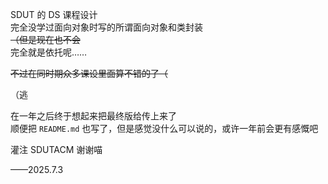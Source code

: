 $\text{SDUT}$ 的 $\text{DS}$ 课程设计  
完全没学过面向对象时写的所谓面向对象和类封装  
~~（但是现在也不会~~  
完全就是依托呢……  

~~不过在同时期众多课设里面算不错的了（~~  

（逃  

在一年之后终于想起来把最终版给传上来了  
顺便把 ```README.md``` 也写了，但是感觉没什么可以说的，或许一年前会更有感慨吧  

灌注 $\text{SDUTACM}$ 谢谢喵  

——2025.7.3


